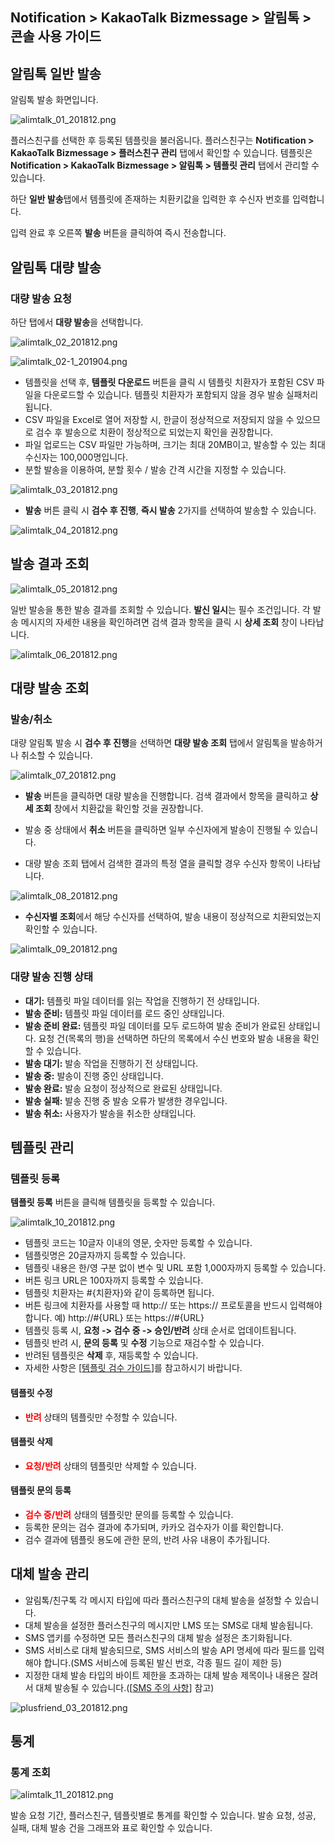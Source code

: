 ## Notification > KakaoTalk Bizmessage > 알림톡 > 콘솔 사용 가이드

## 알림톡 일반 발송

알림톡 발송 화면입니다.

![alimtalk_01_201812.png](https://static.toastoven.net/prod_alimtalk/alimtalk_01_201812.png)

플러스친구를 선택한 후 등록된 템플릿을 불러옵니다.
플러스친구는 **Notification > KakaoTalk Bizmessage > 플러스친구 관리** 탭에서 확인할 수 있습니다.
템플릿은 **Notification > KakaoTalk Bizmessage > 알림톡 > 템플릿 관리** 탭에서 관리할 수 있습니다.

하단 **일반 발송**탭에서 템플릿에 존재하는 치환키값을 입력한 후 수신자 번호를 입력합니다.

입력 완료 후 오른쪽 **발송** 버튼을 클릭하여 즉시 전송합니다.

## 알림톡 대량 발송

### 대량 발송 요청

하단 탭에서 **대량 발송**을 선택합니다.

![alimtalk_02_201812.png](https://static.toastoven.net/prod_alimtalk/alimtalk_02_201812.png)

![alimtalk_02-1_201904.png](https://static.toastoven.net/prod_alimtalk/alimtalk_02-1_201904.png)

* 템플릿을 선택 후, **템플릿 다운로드** 버튼을 클릭 시 템플릿 치환자가 포함된 CSV 파일을 다운로드할 수 있습니다. 템플릿 치환자가 포함되지 않을 경우 발송 실패처리 됩니다.
* CSV 파일을 Excel로 열어 저장할 시, 한글이 정상적으로 저장되지 않을 수 있으므로 검수 후 발송으로 치환이 정상적으로 되었는지 확인을 권장합니다.
* 파일 업로드는 CSV 파일만 가능하며, 크기는 최대 20MB이고, 발송할 수 있는 최대 수신자는 100,000명입니다.
* 분할 발송을 이용하여, 분할 횟수 / 발송 간격 시간을 지정할 수 있습니다.

![alimtalk_03_201812.png](https://static.toastoven.net/prod_alimtalk/alimtalk_03_201812.png)

* **발송** 버튼 클릭 시 **검수 후 진행**, **즉시 발송** 2가지를 선택하여 발송할 수 있습니다.

![alimtalk_04_201812.png](https://static.toastoven.net/prod_alimtalk/alimtalk_04_201812.png)

## 발송 결과 조회

![alimtalk_05_201812.png](https://static.toastoven.net/prod_alimtalk/alimtalk_05_201812.png)

일반 발송을 통한 발송 결과를 조회할 수 있습니다.
**발신 일시**는 필수 조건입니다.
각 발송 메시지의 자세한 내용을 확인하려면 검색 결과 항목을 클릭 시 **상세 조회** 창이 나타납니다.

![alimtalk_06_201812.png](https://static.toastoven.net/prod_alimtalk/alimtalk_06_201812.png)

## 대량 발송 조회

### 발송/취소

대량 알림톡 발송 시 **검수 후 진행**을 선택하면 **대량 발송 조회** 탭에서 알림톡을 발송하거나 취소할 수 있습니다.

![alimtalk_07_201812.png](https://static.toastoven.net/prod_alimtalk/alimtalk_07_201812.png)

* **발송** 버튼을 클릭하면 대량 발송을 진행합니다. 검색 결과에서 항목을 클릭하고 **상세 조회** 창에서 치환값을 확인할 것을 권장합니다.
* 발송 중 상태에서 **취소** 버튼을 클릭하면 일부 수신자에게 발송이 진행될 수 있습니다.

* 대량 발송 조회 탭에서 검색한 결과의 특정 열을 클릭할 경우 수신자 항목이 나타납니다.

![alimtalk_08_201812.png](https://static.toastoven.net/prod_alimtalk/alimtalk_08_201812.png)

* **수신자별 조회**에서 해당 수신자를 선택하여, 발송 내용이 정상적으로 치환되었는지 확인할 수 있습니다.

![alimtalk_09_201812.png](https://static.toastoven.net/prod_alimtalk/alimtalk_09_201812.png)

### 대량 발송 진행 상태
  - <b>대기:</b> 템플릿 파일 데이터를 읽는 작업을 진행하기 전 상태입니다.
  - <b>발송 준비:</b> 템플릿 파일 데이터를 로드 중인 상태입니다.
  - <b>발송 준비 완료:</b> 템플릿 파일 데이터를 모두 로드하여 발송 준비가 완료된 상태입니다. 요청 건(목록의 행)을 선택하면 하단의 목록에서 수신 번호와 발송 내용을 확인할 수 있습니다.
  - <b>발송 대기:</b> 발송 작업을 진행하기 전 상태입니다.
  - <b>발송 중:</b> 발송이 진행 중인 상태입니다.
  - <b>발송 완료:</b> 발송 요청이 정상적으로 완료된 상태입니다.
  - <b>발송 실패:</b> 발송 진행 중 발송 오류가 발생한 경우입니다.
  - <b>발송 취소:</b> 사용자가 발송을 취소한 상태입니다.


## 템플릿 관리

### 템플릿 등록

**템플릿 등록** 버튼을 클릭해 템플릿을 등록할 수 있습니다.

![alimtalk_10_201812.png](https://static.toastoven.net/prod_alimtalk/alimtalk_10_201812.png)

* 템플릿 코드는 10글자 이내의 영문, 숫자만 등록할 수 있습니다.
* 템플릿명은 20글자까지 등록할 수 있습니다.
* 템플릿 내용은 한/영 구분 없이 변수 및 URL 포함 1,000자까지 등록할 수 있습니다.
* 버튼 링크 URL은 100자까지 등록할 수 있습니다.
* 템플릿 치환자는 #{치환자}와 같이 등록하면 됩니다.
* 버튼 링크에 치환자를 사용할 때 http:// 또는 https:// 프로토콜을 반드시 입력해야 합니다. 예) http://#{URL} 또는 https://#{URL}
* 템플릿 등록 시, <b>요청 -> 검수 중 -> 승인/반려</b> 상태 순서로 업데이트됩니다.
* 템플릿 반려 시, <b>문의 등록</b> 및 <b>수정</b> 기능으로 재검수할 수 있습니다.
* 반려된 템플릿은 <b>삭제</b> 후, 재등록할 수 있습니다.
* 자세한 사항은 [[템플릿 검수 가이드](https://www.bizmsg.kr/collected_statics/assets_landing/doc/alimtalk_template_guide.pdf)]를 참고하시기 바랍니다.

#### 템플릿 수정

* <b><span style="color:red">반려</span></b> 상태의 템플릿만 수정할 수 있습니다.

#### 템플릿 삭제

* <b><span style="color:red">요청/반려</span></b> 상태의 템플릿만 삭제할 수 있습니다.

#### 템플릿 문의 등록

* <b><span style="color:red">검수 중/반려</span></b> 상태의 템플릿만 문의를 등록할 수 있습니다.
* 등록한 문의는 검수 결과에 추가되며, 카카오 검수자가 이를 확인합니다.
* 검수 결과에 템플릿 용도에 관한 문의, 반려 사유 내용이 추가됩니다.

## 대체 발송 관리

* 알림톡/친구톡 각 메시지 타입에 따라 플러스친구의 대체 발송을 설정할 수 있습니다.
* 대체 발송을 설정한 플러스친구의 메시지만 LMS 또는 SMS로 대체 발송됩니다.
* SMS 앱키를 수정하면 모든 플러스친구의 대체 발송 설정은 초기화됩니다.
* SMS 서비스로 대체 발송되므로, SMS 서비스의 발송 API 명세에 따라 필드를 입력해야 합니다.(SMS 서비스에 등록된 발신 번호, 각종 필드 길이 제한 등)
* 지정한 대체 발송 타입의 바이트 제한을 초과하는 대체 발송 제목이나 내용은 잘려서 대체 발송될 수 있습니다.([[SMS 주의 사항](https://docs.toast.com/ko/Notification/SMS/ko/api-guide/#_1)] 참고)

![plusfriend_03_201812.png](https://static.toastoven.net/prod_alimtalk/plusfriend_03_201904.png)

## 통계
### 통계 조회

![alimtalk_11_201812.png](https://static.toastoven.net/prod_alimtalk/alimtalk_11_201812.png)

발송 요청 기간, 플러스친구, 템플릿별로 통계를 확인할 수 있습니다.
발송 요청, 성공, 실패, 대체 발송 건을 그래프와 표로 확인할 수 있습니다.